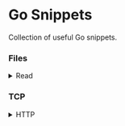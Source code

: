 # Go Snippets

Collection of useful Go snippets.

### Files

<details>
  <summary> 
    Read
  </summary>

  - [Lines](./files/read/read.go#L9-L23)
  - [Words](./files/read/read.go#L25-L40)
  - [Runes](./files/read/read.go#L42-L65)
  - [Bytes](./files/read/read.go#L67-L90)
</details>

### TCP

<details>
  <summary> 
    HTTP
  </summary>

  - [Custom request type](./tcp/http/request.go#L3-L9)
  - [Read request from net.Conn](./tcp/http/http.go#L11-L63)
</details>